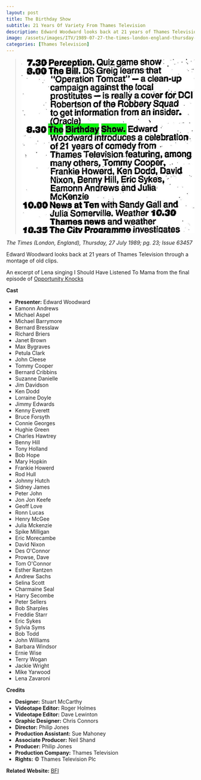 ```yaml
---
layout: post
title: The Birthday Show
subtitle: 21 Years Of Variety From Thames Television
description: Edward Woodward looks back at 21 years of Thames Television through a montage of old clips. An excerpt of Lena singing I Should Have Listened To Mama from the final episode of Opportunity Knocks is shown.
image: /assets/images/ITV/1989-07-27-the-times-london-england-thursday-page-23-200x200.png
categories: [Thames Television]
---
```


> ![](/assets/images/ITV/1989-07-27-the-times-london-england-thursday-page-23.jpg)

<cite>The Times (London, England), Thursday, 27 July 1989; pg. 23; Issue 63457</cite>

Edward Woodward looks back at 21 years of Thames Television through a montage of old clips.

An excerpt of Lena singing I Should Have Listened To Mama from the final episode of [Opportunity Knocks](/thames%20television/opportunity%20knocks/1978/03/20/opportunity-knocks.html)

**Cast**
* **Presenter:** Edward Woodward
* Eamonn Andrews
* Michael Aspel
* Michael Barrymore
* Bernard Bresslaw
* Richard Briers
* Janet Brown
* Max Bygraves
* Petula Clark
* John Cleese
* Tommy Cooper
* Bernard Cribbins
* Suzanne Danielle
* Jim Davidson
* Ken Dodd
* Lorraine Doyle
* Jimmy Edwards
* Kenny Everett
* Bruce Forsyth
* Connie Georges
* Hughie Green
* Charles Hawtrey
* Benny Hill
* Tony Holland
* Bob Hope
* Mary Hopkin
* Frankie Howerd
* Rod Hull
* Johnny Hutch
* Sidney James
* Peter John
* Jon Jon Keefe
* Geoff Love
* Ronn Lucas
* Henry McGee
* Julia Mckenzie
* Spike Milligan
* Eric Morecambe
* David Nixon
* Des O'Connor
* Prowse, Dave
* Tom O'Connor
* Esther Rantzen
* Andrew Sachs
* Selina Scott
* Charmaine Seal
* Harry Secombe
* Peter Sellers
* Bob Sharples
* Freddie Starr
* Eric Sykes
* Sylvia Syms
* Bob Todd
* John Williams
* Barbara Windsor
* Ernie Wise
* Terry Wogan
* Jackie Wright
* Mike Yarwood
* Lena Zavaroni

**Credits**
* **Designer:** Stuart McCarthy
* **Videotape Editor:** Roger Holmes
* **Videotape Editor:** Dave Lewinton
* **Graphic Designer:** Chris Connors
* **Director:** Philip Jones
* **Production Assistant:** Sue Mahoney
* **Associate Producer:** Neil Shand
* **Producer:** Philip Jones
* **Production Company:** Thames Television
* **Rights:** &copy; Thames Television Plc

**Related Website:**
<span class="post-categories">[BFI](http://explore.bfi.org.uk/4ce2b79d412be)</span>
